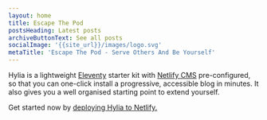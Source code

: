 ```yaml
---
layout: home
title: Escape The Pod
postsHeading: Latest posts
archiveButtonText: See all posts
socialImage: '{{site_url}}/images/logo.svg'
metaTitle: 'Escape The Pod - Serve Others And Be Yourself'
---
```

Hylia is a lightweight [Eleventy](https://11ty.io) starter kit with [Netlify CMS](https://www.netlifycms.org/) pre-configured, so that you can one-click install a progressive, accessible blog in minutes. It also gives you a well organised starting point to extend yourself.

Get started now by [deploying Hylia to Netlify.](https://app.netlify.com/start/deploy?repository=https://github.com/andybelldesign/hylia)
